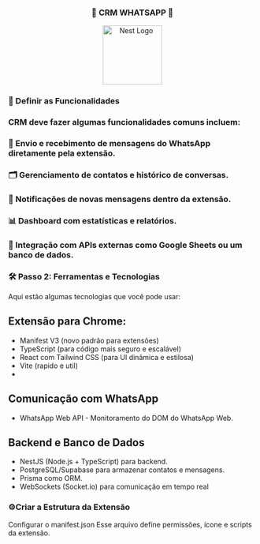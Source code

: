 <div align="center">

### 🚀 CRM WHATSAPP 🚀

</div>

<p align="center">
  <a href="http://nestjs.com/" target="blank"><img src="https://nestjs.com/img/logo-small.svg" width="120" alt="Nest Logo" /></a>
</p>

[circleci-image]: https://img.shields.io/circleci/build/github/nestjs/nest/master?token=abc123def456
[circleci-url]: https://circleci.com/gh/nestjs/nest
  
### 📌 Definir as Funcionalidades

### CRM deve fazer algumas funcionalidades comuns incluem:
  
### 📩 Envio e recebimento de mensagens do WhatsApp diretamente pela extensão.
### 🗂️ Gerenciamento de contatos e histórico de conversas.
### 🔔 Notificações de novas mensagens dentro da extensão.
### 📊 Dashboard com estatísticas e relatórios.
### 📌 Integração com APIs externas como Google Sheets ou um banco de dados.
### 🛠️ Passo 2: Ferramentas e Tecnologias
Aqui estão algumas tecnologias que você pode usar:

## Extensão para Chrome:
- Manifest V3 (novo padrão para extensões)
- TypeScript (para código mais seguro e escalável)
- React com Tailwind CSS (para UI dinâmica e estilosa)
- Vite (rapido e util)
- 
## Comunicação com WhatsApp
- WhatsApp Web API - Monitoramento do DOM do WhatsApp Web.

## Backend e Banco de Dados
- NestJS (Node.js + TypeScript) para backend.
- PostgreSQL/Supabase para armazenar contatos e mensagens.
- Prisma como ORM.
- WebSockets (Socket.io) para comunicação em tempo real

### ⚙️Criar a Estrutura da Extensão
Configurar o manifest.json
Esse arquivo define permissões, ícone e scripts da extensão.
